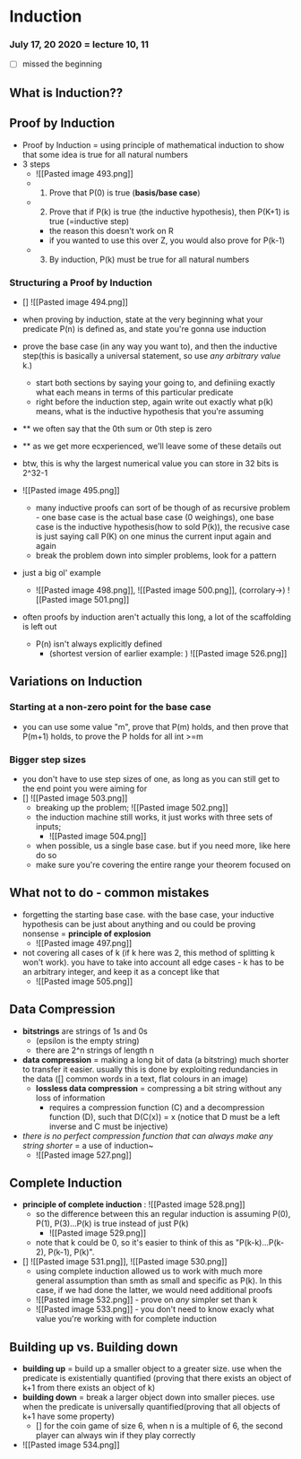 # Induction
### July 17, 20 2020 = lecture 10, 11
- [ ] missed the beginning 

## What is Induction??

## Proof by Induction
- Proof by Induction = using principle of mathematical induction 	to show that some idea is true for all natural numbers
- 3 steps
	- ![[Pasted image 493.png]]
	- 1. Prove that P(0) is true (**basis/base case**)
	- 2. Prove that if P(k) is true (the inductive hypothesis), then P(K+1) is true (=inductive step)
		- the reason this doesn't work on R
		- if you wanted to use this over Z, you would also prove for P(k-1)
	- 3. By induction, P(k) must be true for all natural numbers
### Structuring a Proof by Induction
- [] ![[Pasted image 494.png]]
- when proving by induction, state at the very beginning what your predicate P(n) is defined as, and state you're gonna use induction
- prove the base case (in any way you want to), and then the inductive step(this is basically a universal statement, so use *any arbitrary value* k.)
	- start both sections by saying your going to, and definiing exactly what each means in terms of this particular predicate 
	- right before the induction step, again write out exactly what p(k) means, what is the inductive hypothesis that you're assuming
- ** we often say that the 0th sum or 0th step is zero
- ** as we get more ecxperienced, we'll leave some of these details out
- btw, this is why the largest numerical value you can store in 32 bits is 2^32-1
- ![[Pasted image 495.png]]
	- many inductive proofs can sort of be though of as recursive problem - one base case is the actual base case (0 weighings), one base case is the inductive hypothesis(how to sold P(k)), the recusive case is just saying call P(K) on one minus the current input again and again
	- break the problem down into simpler problems, look for a pattern
- just a big ol' example
	- ![[Pasted image 498.png]], ![[Pasted image 500.png]], (corrolary->) ![[Pasted image 501.png]]

- often proofs by induction aren't actually this long, a lot of the scaffolding is left out
	- P(n) isn't always explicitly defined
		- (shortest version of earlier example: ) ![[Pasted image 526.png]]

## Variations on Induction
### Starting at a non-zero point for the base case
- you can use some value "m", prove that P(m) holds, and then prove that P(m+1) holds, to prove the P holds for all int >=m
### Bigger step sizes
- you don't have to use step sizes of one, as long as you can still get to the end point you were aiming for
- []  ![[Pasted image 503.png]]
	- breaking up the problem; ![[Pasted image 502.png]]
	- the induction machine still works, it just works with three sets of inputs;
		- ![[Pasted image 504.png]]
	- when possible, us a single base case. but if you need more, like here do so
	- make sure you're covering the entire range your theorem focused on



## What not to do - common mistakes
- forgetting the starting base case. with the base case, your inductive hypothesis can be just about anything and ou could be proving nonsense = **principle of explosion**
	- ![[Pasted image 497.png]]
- not covering all cases of k (if k here was 2, this method of splitting k won't work). you have to take into account all edge cases - k has to be an arbitrary integer, and keep it as a concept like that
	- ![[Pasted image 505.png]]


## Data Compression
- **bitstrings** are strings of 1s and 0s 
	- (epsilon is the empty string)
	- there are 2^n strings of length n
- **data compression** = making a long bit of data (a bitstring) much shorter to transfer it easier. usually this is done by exploiting redundancies in the data ([] common words in a text, flat colours in an image)
	- **lossless data compression** = compressing a bit string without any loss of information
		- requires a compression function (C) and a decompression function (D), such that D(C(x)) = x (notice that D must be a left inverse and C must be injective)
- *there is no perfect compression function that can always make any string shorter* = a use of induction~
	- ![[Pasted image 527.png]] 


## Complete Induction
- **principle of complete induction** : ![[Pasted image 528.png]]
	- so the difference between this an regular induction is assuming P(0), P(1), P(3)...P(k) is true instead of just P(k)
		- ![[Pasted image 529.png]]
	- note that k could be 0, so it's easier to think of this as "P(k-k)...P(k-2), P(k-1), P(k)".
- [] ![[Pasted image 531.png]], ![[Pasted image 530.png]]
	- using complete induction allowed us to work with much more general assumption than smth as small and specific as P(k). In this case, if we had done the latter, we would need additional proofs
	- ![[Pasted image 532.png]] - prove on *any* simpler set than k
	- ![[Pasted image 533.png]] - you don't need to know exacly what value you're working with for complete induction

## Building up vs. Building down
- **building up** = build up a smaller object to a greater size. use when the predicate is existentially quantified (proving that there exists an object of k+1 from there exists an object of k)
- **building down** = break a larger object down into smaller pieces. use when the predicate is universally quantified(proving that all objects of k+1 have some property)
	- [] for the coin game of size 6, when n is a multiple of 6, the second player can always win if they play correctly 
- ![[Pasted image 534.png]]




















